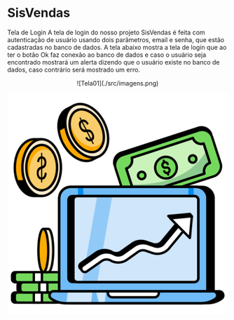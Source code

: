# SisVendas
Tela de Login
<h>A tela de login do nosso projeto SisVendas é feita com autenticação de usuário usando dois parâmetros, email e senha, que estão cadastradas no banco de dados. A tela abaixo mostra a tela de login que ao ter o botão Ok faz conexão ao banco de dados e caso o usuário seja encontrado mostrará um alerta dizendo que o usuário existe no banco de dados, caso contrário será mostrado um erro.</h>

<div align="center">
![Tela01](./src/imagens.png)
  
</div>

<div align="center">

![logo](./doc/icon.png)

</div>

